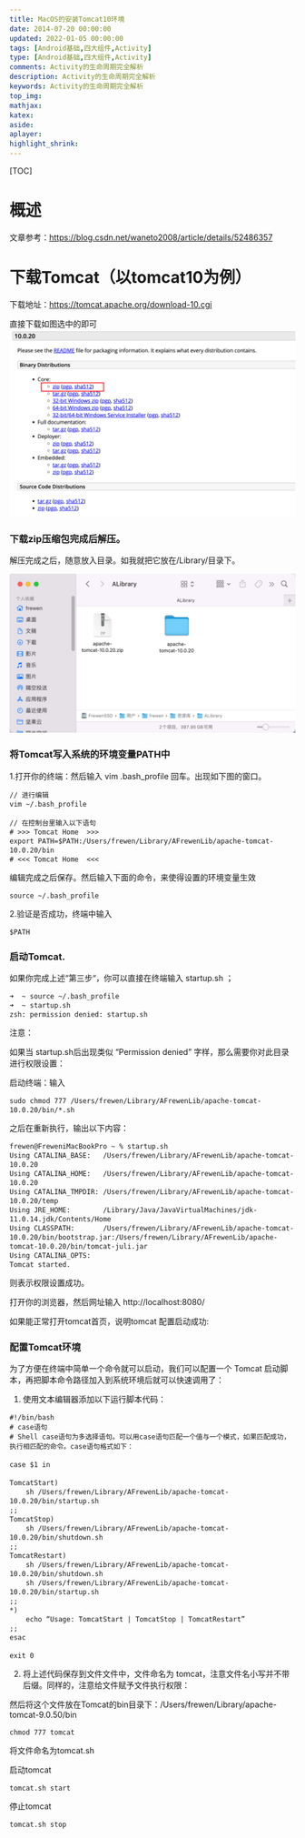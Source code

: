 ```yaml
---
title: MacOS的安装Tomcat10环境
date: 2014-07-20 00:00:00
updated: 2022-01-05 00:00:00
tags: [Android基础,四大组件,Activity]
type: [Android基础,四大组件,Activity]
comments: Activity的生命周期完全解析
description: Activity的生命周期完全解析
keywords: Activity的生命周期完全解析
top_img:
mathjax:
katex:
aside:
aplayer:
highlight_shrink:
---
```


[TOC]

# 概述

文章参考：https://blog.csdn.net/waneto2008/article/details/52486357

# 下载Tomcat（以tomcat10为例）

下载地址：https://tomcat.apache.org/download-10.cgi

 直接下载如图选中的即可
<img src="images/image-20220516081352001.png" alt="image-20220516081352001" style="zoom: 50%;" />

### 下载zip压缩包完成后解压。

解压完成之后，随意放入目录。如我就把它放在/Library/目录下。

<img src="images/image-20220516081637918.png" alt="image-20220516081637918" style="zoom:50%;" />

### 将Tomcat写入系统的环境变量PATH中

1.打开你的终端：然后输入  vim .bash_profile   回车。出现如下图的窗口。


```shell
// 进行编辑
vim ~/.bash_profile 

// 在控制台里输入以下语句
# >>> Tomcat Home  >>>
export PATH=$PATH:/Users/frewen/Library/AFrewenLib/apache-tomcat-10.0.20/bin
# <<< Tomcat Home  <<<

```

编辑完成之后保存。然后输入下面的命令，来使得设置的环境变量生效


```
source ~/.bash_profile
```

2.验证是否成功，终端中输入

```
$PATH
```

### 启动Tomcat.

如果你完成上述“第三步“，你可以直接在终端输入 startup.sh ；

```
➜  ~ source ~/.bash_profile
➜  ~ startup.sh
zsh: permission denied: startup.sh
```
注意：

如果当 startup.sh后出现类似 “Permission denied” 字样，那么需要你对此目录进行权限设置：

启动终端：输入 


```
sudo chmod 777 /Users/frewen/Library/AFrewenLib/apache-tomcat-10.0.20/bin/*.sh
```
之后在重新执行，输出以下内容：

```shell
frewen@FreweniMacBookPro ~ % startup.sh
Using CATALINA_BASE:   /Users/frewen/Library/AFrewenLib/apache-tomcat-10.0.20
Using CATALINA_HOME:   /Users/frewen/Library/AFrewenLib/apache-tomcat-10.0.20
Using CATALINA_TMPDIR: /Users/frewen/Library/AFrewenLib/apache-tomcat-10.0.20/temp
Using JRE_HOME:        /Library/Java/JavaVirtualMachines/jdk-11.0.14.jdk/Contents/Home
Using CLASSPATH:       /Users/frewen/Library/AFrewenLib/apache-tomcat-10.0.20/bin/bootstrap.jar:/Users/frewen/Library/AFrewenLib/apache-tomcat-10.0.20/bin/tomcat-juli.jar
Using CATALINA_OPTS:   
Tomcat started.
```

则表示权限设置成功。

打开你的浏览器，然后网址输入  http://localhost:8080/

如果能正常打开tomcat首页，说明tomcat 配置启动成功:

### 配置Tomcat环境

为了方便在终端中简单一个命令就可以启动，我们可以配置一个 Tomcat 启动脚本，再把脚本命令路径加入到系统环境后就可以快速调用了：

1. 使用文本编辑器添加以下运行脚本代码：


```shell
#!/bin/bash
# case语句
# Shell case语句为多选择语句。可以用case语句匹配一个值与一个模式，如果匹配成功，执行相匹配的命令。case语句格式如下：

case $1 in

TomcatStart)
	sh /Users/frewen/Library/AFrewenLib/apache-tomcat-10.0.20/bin/startup.sh
;;
TomcatStop)
	sh /Users/frewen/Library/AFrewenLib/apache-tomcat-10.0.20/bin/shutdown.sh
;;
TomcatRestart)
	sh /Users/frewen/Library/AFrewenLib/apache-tomcat-10.0.20/bin/shutdown.sh
	sh /Users/frewen/Library/AFrewenLib/apache-tomcat-10.0.20/bin/startup.sh
;;
*)
	echo “Usage: TomcatStart | TomcatStop | TomcatRestart”
;;
esac

exit 0
```
2. 将上述代码保存到文件文件中，文件命名为 tomcat，注意文件名小写并不带后缀。同样的，注意给文件赋予文件执行权限：

然后将这个文件放在Tomcat的bin目录下：/Users/frewen/Library/apache-tomcat-9.0.50/bin


```
chmod 777 tomcat
```

将文件命名为tomcat.sh



启动tomcat

```
tomcat.sh start
```

停止tomcat 

```shell
tomcat.sh stop
```

